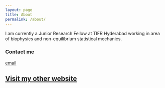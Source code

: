 ```yaml
---
layout: page
title: About
permalink: /about/
---
```

I am currently a Junior Research Fellow at TIFR Hyderabad working in area of biophysics and non-equilibrium statistical mechanics. 

### Contact me

[email](mailto:riyav9658@gmail.com)

## [Visit my other website](https://revelacion08.wordpress.com/about/)
